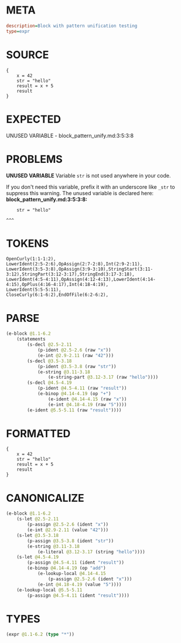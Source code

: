 # META
~~~ini
description=Block with pattern unification testing
type=expr
~~~
# SOURCE
~~~roc
{
    x = 42
    str = "hello"
    result = x + 5
    result
}
~~~
# EXPECTED
UNUSED VARIABLE - block_pattern_unify.md:3:5:3:8
# PROBLEMS
**UNUSED VARIABLE**
Variable ``str`` is not used anywhere in your code.

If you don't need this variable, prefix it with an underscore like `_str` to suppress this warning.
The unused variable is declared here:
**block_pattern_unify.md:3:5:3:8:**
```roc
    str = "hello"
```
    ^^^


# TOKENS
~~~zig
OpenCurly(1:1-1:2),
LowerIdent(2:5-2:6),OpAssign(2:7-2:8),Int(2:9-2:11),
LowerIdent(3:5-3:8),OpAssign(3:9-3:10),StringStart(3:11-3:12),StringPart(3:12-3:17),StringEnd(3:17-3:18),
LowerIdent(4:5-4:11),OpAssign(4:12-4:13),LowerIdent(4:14-4:15),OpPlus(4:16-4:17),Int(4:18-4:19),
LowerIdent(5:5-5:11),
CloseCurly(6:1-6:2),EndOfFile(6:2-6:2),
~~~
# PARSE
~~~clojure
(e-block @1.1-6.2
	(statements
		(s-decl @2.5-2.11
			(p-ident @2.5-2.6 (raw "x"))
			(e-int @2.9-2.11 (raw "42")))
		(s-decl @3.5-3.18
			(p-ident @3.5-3.8 (raw "str"))
			(e-string @3.11-3.18
				(e-string-part @3.12-3.17 (raw "hello"))))
		(s-decl @4.5-4.19
			(p-ident @4.5-4.11 (raw "result"))
			(e-binop @4.14-4.19 (op "+")
				(e-ident @4.14-4.15 (raw "x"))
				(e-int @4.18-4.19 (raw "5"))))
		(e-ident @5.5-5.11 (raw "result"))))
~~~
# FORMATTED
~~~roc
{
	x = 42
	str = "hello"
	result = x + 5
	result
}
~~~
# CANONICALIZE
~~~clojure
(e-block @1.1-6.2
	(s-let @2.5-2.11
		(p-assign @2.5-2.6 (ident "x"))
		(e-int @2.9-2.11 (value "42")))
	(s-let @3.5-3.18
		(p-assign @3.5-3.8 (ident "str"))
		(e-string @3.11-3.18
			(e-literal @3.12-3.17 (string "hello"))))
	(s-let @4.5-4.19
		(p-assign @4.5-4.11 (ident "result"))
		(e-binop @4.14-4.19 (op "add")
			(e-lookup-local @4.14-4.15
				(p-assign @2.5-2.6 (ident "x")))
			(e-int @4.18-4.19 (value "5"))))
	(e-lookup-local @5.5-5.11
		(p-assign @4.5-4.11 (ident "result"))))
~~~
# TYPES
~~~clojure
(expr @1.1-6.2 (type "*"))
~~~
